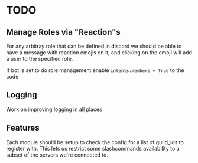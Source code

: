 # TODO

## Manage Roles via "Reaction"s
For any arbitray role that can be defined in discord we should
be able to have a message with reaction emojis on it, and clicking on the emoji
will add a user to the specified role.

If bot is set to do role management enable `intents.members = True` to the code

## Logging
Work on improving logging in all places

## Features
Each module should be setup to check the config for a list of guild_ids to register with. This lets us restrict some slashcommands availability to a subset of the servers we're connected to.
